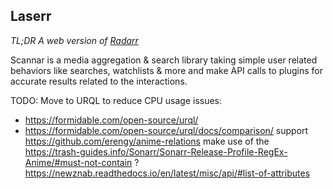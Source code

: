 ## Laserr
*TL;DR A web version of [Radarr](https://github.com/Radarr/Radarr)*

Scannar is a media aggregation & search library taking simple user related behaviors like searches, watchlists & more and make API calls to plugins for accurate results related to the interactions.


TODO:
Move to URQL to reduce CPU usage issues:
- https://formidable.com/open-source/urql/
- https://formidable.com/open-source/urql/docs/comparison/
support https://github.com/erengy/anime-relations
make use of the https://trash-guides.info/Sonarr/Sonarr-Release-Profile-RegEx-Anime/#must-not-contain ?
https://newznab.readthedocs.io/en/latest/misc/api/#list-of-attributes
